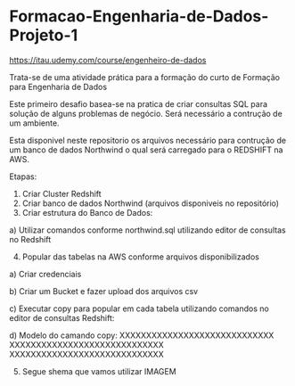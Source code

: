 # Formacao-Engenharia-de-Dados-Projeto-1

https://itau.udemy.com/course/engenheiro-de-dados

Trata-se de uma atividade prática para a formação do curto de Formação para Engenharia de Dados

Este primeiro desafio basea-se na pratica de criar consultas SQL para solução de alguns problemas de negócio.
Será necessário a contrução de um ambiente.

Esta disponivel neste repositorio os arquivos necessário para contrução de um banco de dados Northwind o qual será carregado para o REDSHIFT na AWS.

Etapas:

1. Criar Cluster Redshift
2. Criar banco de dados Northwind (arquivos disponiveis no repositório)
3. Criar estrutura do Banco de Dados:

a) Utilizar comandos conforme northwind.sql utilizando editor de consultas no Redshift
  
4. Popular das tabelas na AWS conforme arquivos disponibilizados

a) Criar credenciais

b) Criar um Bucket e fazer upload dos arquivos csv

c) Executar copy para popular em cada tabela utilizando comandos no editor de consultas Redshift:

d) Modelo do camando copy:
XXXXXXXXXXXXXXXXXXXXXXXXXXXXX
XXXXXXXXXXXXXXXXXXXXXXXXXXXXX
XXXXXXXXXXXXXXXXXXXXXXXXXXXXX

5. Segue shema que vamos utilizar
IMAGEM
  
